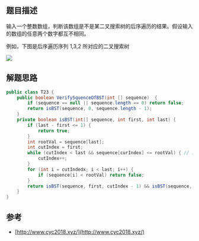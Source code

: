 ## 题目描述

输入一个整数数组，判断该数组是不是某二叉搜索树的后序遍历的结果。假设输入的数组的任意两个数字都互不相同。

例如，下图是后序遍历序列 1,3,2 所对应的二叉搜索树

![](https://cs-notes-1256109796.cos.ap-guangzhou.myqcloud.com/13454fa1-23a8-4578-9663-2b13a6af564a.jpg#alt=)

## 解题思路

```java
public class T23 {
    public boolean VerifySquenceOfBST(int [] sequence)  {
        if (sequence == null || sequence.length == 0) return false;
        return isBST(sequence, 0, sequence.length - 1);
    }
	private boolean isBST(int[] sequence, int first, int last) {
        if (last - first <= 1) {
            return true;
        }
        int rootVal = sequence[last];
        int cutIndex = first;
        while (cutIndex < last && sequence[curIndex] <= rootVal) { // 二叉搜索树特征
            cutIndex++;
        }
        for (int i = cutIndedx; i < last; i++) {
            if (sequence[i] < rootVal) return false;
        }
        return isBST(sequence, first, cutIndex - 1) && isBST(sequence, cutIndex, last - 1);
    }
}
```

## 参考

- [http://www.cyc2018.xyz/](http://www.cyc2018.xyz/)
